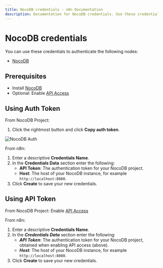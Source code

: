 ```yaml
---
title: NocoDB credentials - n8n Documentation
description: Documentation for NocoDB credentials. Use these credentials to authenticate NocoDB in n8n, a workflow automation platform.
---
```


# NocoDB credentials

You can use these credentials to authenticate the following nodes:

- [NocoDB](/integrations/builtin/app-nodes/n8n-nodes-base.nocodb/)

## Prerequisites

* Install [NocoDB](https://www.nocodb.com/)
* Optional: Enable [API Access](https://docs.nocodb.com/developer-resources/api-tokens)

## Using Auth Token

From NocoDB Project:

1. Click the rightmost button and click **Copy auth token**.

![NocoDB Auth](/_images/integrations/builtin/app-nodes/nocodb/xc-auth.png)

From n8n:

1. Enter a descriptive **Credentials Name**.
2. In the **Credentials Data** section enter the following:
    * **API Token**: The authentication token for your NocoDB project.
    * **Host**: The host of your NocoDB instance, for example `http://localhost:8080`.
3. Click **Create** to save your new credentials.

## Using API Token

From NocoDB Project: Enable [API Access](https://docs.nocodb.com/developer-resources/api-tokens)

From n8n:

1. Enter a descriptive **Credentials Name**.
2. In the ***Credentials Data*** section enter the following:
    * ***API Token***: The authentication token for your NocoDB project, obtained when enabling API access (above).
    * ***Host***: The host of your NocoDB instance, for example `http://localhost:8080`.
3. Click **Create** to save your new credentials.

